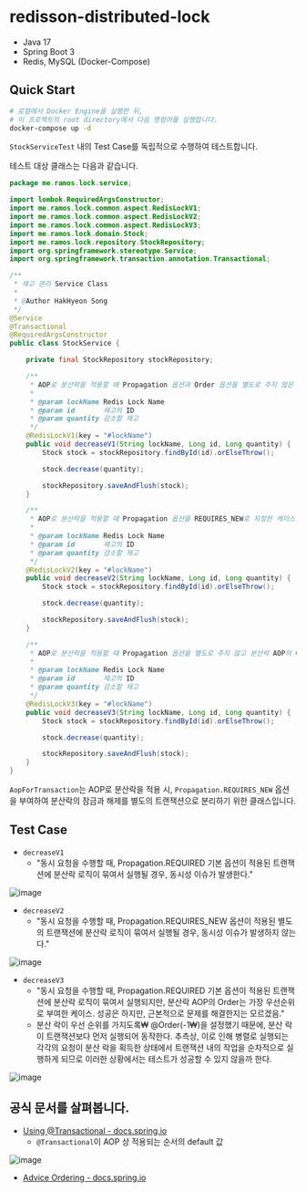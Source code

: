 # redisson-distributed-lock
- Java 17
- Spring Boot 3
- Redis, MySQL (Docker-Compose)

## Quick Start
```bash
# 로컬에서 Docker Engine을 실행한 뒤,
# 이 프로젝트의 root directory에서 다음 명령어를 실행합니다.
docker-compose up -d
```

`StockServiceTest` 내의 Test Case를 독립적으로 수행하여 테스트합니다.

테스트 대상 클래스는 다음과 같습니다.

```java
package me.ramos.lock.service;

import lombok.RequiredArgsConstructor;
import me.ramos.lock.common.aspect.RedisLockV1;
import me.ramos.lock.common.aspect.RedisLockV2;
import me.ramos.lock.common.aspect.RedisLockV3;
import me.ramos.lock.domain.Stock;
import me.ramos.lock.repository.StockRepository;
import org.springframework.stereotype.Service;
import org.springframework.transaction.annotation.Transactional;

/**
 * 재고 관리 Service Class
 *
 * @Author HakHyeon Song
 */
@Service
@Transactional
@RequiredArgsConstructor
public class StockService {

    private final StockRepository stockRepository;

    /**
     * AOP로 분산락을 적용할 때 Propagation 옵션과 Order 옵션을 별도로 주지 않은 케이스
     *
     * @param lockName Redis Lock Name
     * @param id       재고의 ID
     * @param quantity 감소할 재고
     */
    @RedisLockV1(key = "#lockName")
    public void decreaseV1(String lockName, Long id, Long quantity) {
        Stock stock = stockRepository.findById(id).orElseThrow();

        stock.decrease(quantity);

        stockRepository.saveAndFlush(stock);
    }

    /**
     * AOP로 분산락을 적용할 때 Propagation 옵션을 REQUIRES_NEW로 지정한 케이스 (AOP의 Order 부여 X)
     *
     * @param lockName Redis Lock Name
     * @param id       재고의 ID
     * @param quantity 감소할 재고
     */
    @RedisLockV2(key = "#lockName")
    public void decreaseV2(String lockName, Long id, Long quantity) {
        Stock stock = stockRepository.findById(id).orElseThrow();

        stock.decrease(quantity);

        stockRepository.saveAndFlush(stock);
    }

    /**
     * AOP로 분산락을 적용할 때 Propagation 옵션을 별도로 주지 않고 분산락 AOP의 Order를 가장 빠르게 부여한 케이스
     *
     * @param lockName Redis Lock Name
     * @param id       재고의 ID
     * @param quantity 감소할 재고
     */
    @RedisLockV3(key = "#lockName")
    public void decreaseV3(String lockName, Long id, Long quantity) {
        Stock stock = stockRepository.findById(id).orElseThrow();

        stock.decrease(quantity);

        stockRepository.saveAndFlush(stock);
    }
}
```

`AopForTransaction`는 AOP로 분산락을 적용 시, `Propagation.REQUIRES_NEW` 옵션을 부여하여 분산락의 잠금과 해제를 별도의 트랜잭션으로 분리하기 위한 클래스입니다.

## Test Case
- `decreaseV1`
  - "동시 요청을 수행할 때, Propagation.REQUIRED 기본 옵션이 적용된 트랜잭션에 분산락 로직이 묶여서 실행될 경우, 동시성 이슈가 발생한다."

![image](https://github.com/alanhakhyeonsong/redisson-distributed-lock/assets/60968342/d38a8d17-0362-4425-b5c1-062c3e472610)

- `decreaseV2`
  - "동시 요청을 수행할 때, Propagation.REQUIRES_NEW 옵션이 적용된 별도의 트랜잭션에 분산락 로직이 묶여서 실행될 경우, 동시성 이슈가 발생하지 않는다."

![image](https://github.com/alanhakhyeonsong/redisson-distributed-lock/assets/60968342/dc9e9203-06ab-4073-a463-c21b288297e4)

- `decreaseV3`
  - "동시 요청을 수행할 때, Propagation.REQUIRED 기본 옵션이 적용된 트랜잭션에 분산락 로직이 묶여서 실행되지만, 분산락 AOP의 Order는 가장 우선순위로 부여한 케이스. 성공은 하지만, 근본적으로 문제를 해결한지는 모르겠음."
  - 분산 락이 우선 순위를 가지도록₩ @Order(-1₩)을 설정했기 때문에, 분산 락이 트랜잭션보다 먼저 실행되어 동작한다. 추측상, 이로 인해 병렬로 실행되는 각각의 요청이 분산 락을 획득한 상태에서 트랜잭션 내의 작업을 순차적으로 실행하게 되므로 이러한 상황에서는 테스트가 성공할 수 있지 않을까 한다.

![image](https://github.com/alanhakhyeonsong/redisson-distributed-lock/assets/60968342/efb03dd3-059d-4018-8465-b19719892f6a)

## 공식 문서를 살펴봅니다.
- [Using @Transactional - docs.spring.io](https://docs.spring.io/spring-framework/reference/data-access/transaction/declarative/annotations.html)
  - `@Transactional`이 AOP 상 적용되는 순서의 default 값

![image](https://github.com/alanhakhyeonsong/redisson-distributed-lock/assets/60968342/5c4b5529-3db0-45da-b155-b5ab4fe8699d)

- [Advice Ordering - docs.spring.io](https://docs.spring.io/spring-framework/reference/core/aop/ataspectj/advice.html#aop-ataspectj-advice-ordering)